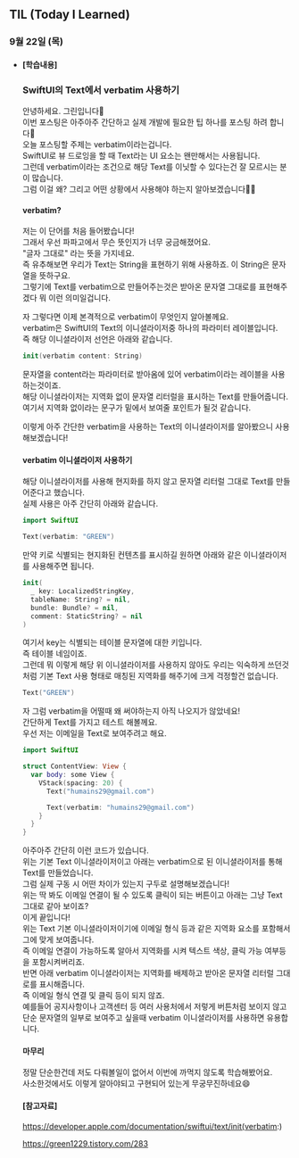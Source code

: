 ## TIL (Today I Learned)

### 9월 22일 (목)   

- #### [학습내용] 
  ### SwiftUI의 Text에서 verbatim 사용하기
  안녕하세요. 그린입니다🍏   
  이번 포스팅은 아주아주 간단하고 실제 개발에 필요한 팁 하나를 포스팅 하려 합니다🙌   
  오늘 포스팅할 주제는 verbatim이라는겁니다.   
  SwiftUI로 뷰 드로잉을 할 때 Text라는 UI 요소는 왠만해서는 사용됩니다.   
  그런데 verbatim이라는 조건으로 해당 Text를 이닛할 수 있다는건 잘 모르시는 분이 많습니다.   
  그럼 이걸 왜? 그리고 어떤 상황에서 사용해야 하는지 알아보겠습니다🕺🏻   

    #### verbatim?   

    저는 이 단어를 처음 들어봤습니다!    
    그래서 우선 파파고에서 무슨 뜻인지가 너무 궁금해졌어요.    
    "글자 그대로" 라는 뜻을 가지네요.    
    즉 유추해보면 우리가 Text는 String을 표현하기 위해 사용하죠. 이 String은 문자열을 뜻하구요.   
    그렇기에 Text를 verbatim으로 만들어주는것은 받아온 문자열 그대로를 표현해주겠다 뭐 이런 의미일겁니다.   

    자 그렇다면 이제 본격적으로 verbatim이 무엇인지 알아볼께요.    
    verbatim은 SwiftUI의 Text의 이니셜라이저중 하나의 파라미터 레이블입니다.   
    즉 해당 이니셜라이저 선언은 아래와 같습니다.   
    ```swift
    init(verbatim content: String)    
    ```
    문자열을 content라는 파라미터로 받아옴에 있어 verbatim이라는 레이블을 사용하는것이죠.    
    해당 이니셜라이저는 지역화 없이 문자열 리터럴을 표시하는 Text를 만들어줍니다.    
    여기서 지역화 없이라는 문구가 밑에서 보여줄 포인트가 될것 같습니다.    

    이렇게 아주 간단한 verbatim을 사용하는 Text의 이니셜라이저를 알아봤으니 사용해보겠습니다!   

    #### verbatim 이니셜라이저 사용하기    

    해당 이니셜라이저를 사용해 현지화를 하지 않고 문자열 리터럴 그대로 Text를 만들어준다고 했습니다.    
    실제 사용은 아주 간단히 아래와 같습니다.    
    ```swift
    import SwiftUI
  
    Text(verbatim: "GREEN")
    ```
    만약 키로 식별되는 현지화된 컨텐츠를 표시하길 원하면 아래와 같은 이니셜라이저를 사용해주면 됩니다.   
    ```swift 
    init(
      _ key: LocalizedStringKey,
      tableName: String? = nil,
      bundle: Bundle? = nil,
      comment: StaticString? = nil
    )
    ```
    여기서 key는 식별되는 테이블 문자열에 대한 키입니다.    
    즉 테이블 네임이죠.    
    그런데 뭐 이렇게 해당 위 이니셜라이저를 사용하지 않아도 우리는 익숙하게 쓰던것처럼 기본 Text 사용 형태로 매칭된 지역화를 해주기에 크게 걱정할건 없습니다.    
    ```swift
    Text("GREEN")
    ```

    자 그럼 verbatim을 어떨때 왜 써야하는지 아직 나오지가 않았네요!     
    간단하게 Text를 가지고 테스트 해볼께요.    
    우선 저는 이메일을 Text로 보여주려고 해요.    
    ```swift
    import SwiftUI
  
    struct ContentView: View {
      var body: some View {
        VStack(spacing: 20) {
          Text("humains29@gmail.com")
  
          Text(verbatim: "humains29@gmail.com")
        }
      }
    }
    ```
    아주아주 간단히 이런 코드가 있습니다.    
    위는 기본 Text 이니셜라이저이고 아래는 verbatim으로 된 이니셜라이저를 통해 Text를 만들었습니다.    
    그럼 실제 구동 시 어떤 차이가 있는지 구두로 설명해보겠습니다!   
    위는 딱 봐도 이메일 연결이 될 수 있도록 클릭이 되는 버튼이고 아래는 그냥 Text 그대로 같아 보이죠?   
    이게 끝입니다!   
    위는 Text 기본 이니셜라이저이기에 이메일 형식 등과 같은 지역화 요소를 포함해서 그에 맞게 보여줍니다.   
    즉 이메일 연결이 가능하도록 알아서 지역화를 시켜 텍스트 색상, 클릭 가능 여부등을 포함시켜버리죠.   
    반면 아래 verbatim 이니셜라이저는 지역화를 배제하고 받아온 문자열 리터럴 그대로를 표시해줍니다.   
    즉 이메일 형식 연결 및 클릭 등이 되지 않죠.   
    예를들어 공지사항이나 고객센터 등 여러 사용처에서 저렇게 버튼처럼 보이지 않고 단순 문자열의 일부로 보여주고 싶을때 verbatim 이니셜라이저를 사용하면 유용합니다.   

    #### 마무리   

    정말 단순한건데 저도 다뤄볼일이 없어서 이번에 까먹지 않도록 학습해봤어요.   
    사소한것에서도 이렇게 알아야되고 구현되어 있는게 무궁무진하네요😄    

    #### [참고자료]   

    https://developer.apple.com/documentation/swiftui/text/init(verbatim:)     
  
    https://green1229.tistory.com/283   

